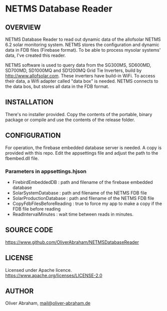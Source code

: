 ﻿# NETMS Database Reader

## OVERVIEW

NETMS Database Reader to read out dynamic data of the allofsolar NETMS 6.2 solar monitoring system.
NETMS stores the configuration and dynamic data in FDB files (Firebase format).
To be able to process mysolar systems' data, I've created this reader.

NETMS software is used to query data from the SG300MS, SD600MD, SD700MD, SD1000MQ 
and SD1200MQ Grid Tie Inverters, build by http://www.allofsolar.com. 
These inverters have build-in WiFi.
To access their data, a Wifi adapter called "data box" is needed.
NETMS connects to the data bos, but stores all data in the FDB format.


## INSTALLATION
There's no installer provided. Copy the contents of the portable, binary package or
compile and use the contents of the release folder.


## CONFIGURATION
For operation, the firebase embedded database server is needed. 
A copy is provided with this repo.
Edit the appsettings file and adjust the path to the fbembed.dll file.

### Parameters in appsettings.hjson
- FirebirdEmbeddedDB              : path and filename of the firebase embedded database
- SolarSystemDatabase             : path and filename of the NETMS FDB file
- SolarProductionDatabase         : path and filename of the NETMS FDB file
- CopyFdbFilesBeforeReading       : true to force my app to make a copy if the FDB file before reading
- ReadIntervalMinutes             : wait time between reads in minutes.


## SOURCE CODE

https://www.github.com/OliverAbraham/NETMSDatabaseReader

## LICENSE

Licensed under Apache licence.
https://www.apache.org/licenses/LICENSE-2.0


## AUTHOR

Oliver Abraham, mail@oliver-abraham.de

